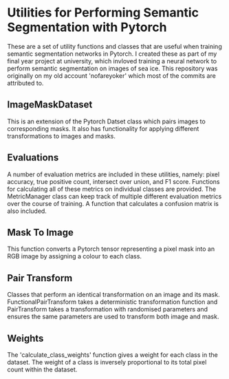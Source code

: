 # Utilities for Performing Semantic Segmentation with Pytorch

These are a set of utility functions and classes that are useful when training semantic segmentation networks in Pytorch. I created these as part of my final year project at university, which invloved training a neural network to perform semantic segmentation on images of sea ice.
This repository was originally on my old account 'nofareyoker' which most of the commits are attributed to.

## ImageMaskDataset

This is an extension of the Pytorch Datset class which pairs images to corresponding masks. It also has functionality for applying different transformations to images and masks.

## Evaluations

A number of evaluation metrics are included in these utilities, namely: pixel accuracy, true positive count, intersect over union, and F1 score. Functions for calculating all of these metrics on individual classes are provided.
The MetricManager class can keep track of multiple different evaluation metrics over the course of training. A function that calculates a confusion matrix is also included.

## Mask To Image

This function converts a Pytorch tensor representing a pixel mask into an RGB image by assigning a colour to each class.

## Pair Transform

Classes that perform an identical transformation on an image and its mask. FunctionalPairTransform takes a deterministic transformation function and PairTransform takes a transformation with randomised parameters and ensures the same parameters are used to transform both image and mask.

## Weights
The 'calculate_class_weights' function gives a weight for each class in the dataset. The weight of a class is inversely proportional to its total pixel count within the dataset. 
